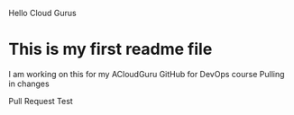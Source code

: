 Hello Cloud Gurus
# This is my first readme file
I am working on this for my ACloudGuru GitHub for DevOps course
Pulling in changes

Pull Request Test